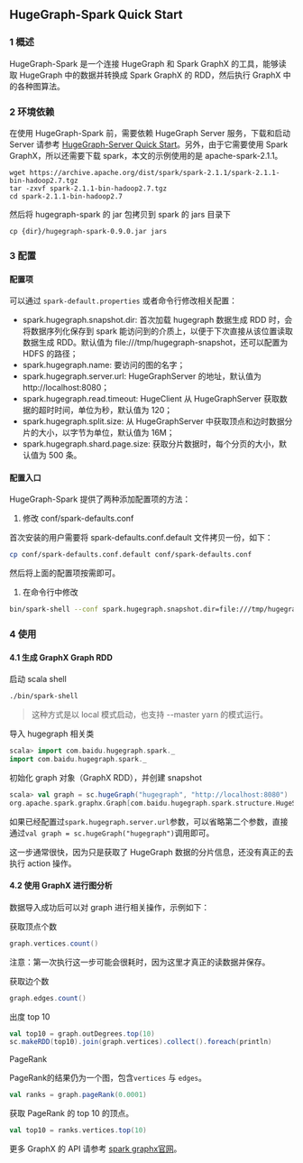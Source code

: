 ## HugeGraph-Spark Quick Start

### 1 概述

HugeGraph-Spark 是一个连接 HugeGraph 和 Spark GraphX 的工具，能够读取 HugeGraph 中的数据并转换成 Spark GraphX 的 RDD，然后执行 GraphX 中的各种图算法。

### 2 环境依赖

在使用 HugeGraph-Spark 前，需要依赖 HugeGraph Server 服务，下载和启动 Server 请参考 [HugeGraph-Server Quick Start](/quickstart/hugegraph-server.html)。另外，由于它需要使用 Spark GraphX，所以还需要下载 spark，本文的示例使用的是 apache-spark-2.1.1。

```
wget https://archive.apache.org/dist/spark/spark-2.1.1/spark-2.1.1-bin-hadoop2.7.tgz
tar -zxvf spark-2.1.1-bin-hadoop2.7.tgz
cd spark-2.1.1-bin-hadoop2.7
```

然后将 hugegraph-spark 的 jar 包拷贝到 spark 的 jars 目录下

```
cp {dir}/hugegraph-spark-0.9.0.jar jars
```

### 3 配置

#### 配置项

可以通过 `spark-default.properties` 或者命令行修改相关配置：

- spark.hugegraph.snapshot.dir: 首次加载 hugegraph 数据生成 RDD 时，会将数据序列化保存到 spark 能访问到的介质上，以便于下次直接从该位置读取数据生成 RDD。默认值为 file:///tmp/hugegraph-snapshot，还可以配置为 HDFS 的路径；
- spark.hugegraph.name: 要访问的图的名字；
- spark.hugegraph.server.url: HugeGraphServer 的地址，默认值为 http://localhost:8080；
- spark.hugegraph.read.timeout: HugeClient 从 HugeGraphServer 获取数据的超时时间，单位为秒，默认值为 120；
- spark.hugegraph.split.size: 从 HugeGraphServer 中获取顶点和边时数据分片的大小，以字节为单位，默认值为 16M；
- spark.hugegraph.shard.page.size: 获取分片数据时，每个分页的大小，默认值为 500 条。

#### 配置入口

HugeGraph-Spark 提供了两种添加配置项的方法：

1. 修改 conf/spark-defaults.conf

  首次安装的用户需要将 spark-defaults.conf.default 文件拷贝一份，如下：

  ```bash
  cp conf/spark-defaults.conf.default conf/spark-defaults.conf
  ```

  然后将上面的配置项按需即可。

1. 在命令行中修改

  ```bash
  bin/spark-shell --conf spark.hugegraph.snapshot.dir=file:///tmp/hugegraph-snapshot2
  ```

### 4 使用

#### 4.1 生成 GraphX Graph RDD

启动 scala shell

```bash
./bin/spark-shell
```

> 这种方式是以 local 模式启动，也支持 --master yarn 的模式运行。 

导入 hugegraph 相关类

```scala
scala> import com.baidu.hugegraph.spark._
import com.baidu.hugegraph.spark._
```

初始化 graph 对象（GraphX RDD），并创建 snapshot

```scala
scala> val graph = sc.hugeGraph("hugegraph", "http://localhost:8080")
org.apache.spark.graphx.Graph[com.baidu.hugegraph.spark.structure.HugeSparkVertex,com.baidu.hugegraph.spark.structure.HugeSparkEdge] = org.apache.spark.graphx.impl.GraphImpl@1418a1bd
```

如果已经配置过`spark.hugegraph.server.url`参数，可以省略第二个参数，直接通过`val graph = sc.hugeGraph("hugegraph")`调用即可。

这一步通常很快，因为只是获取了 HugeGraph 数据的分片信息，还没有真正的去执行 action 操作。

#### 4.2 使用 GraphX 进行图分析

数据导入成功后可以对 graph 进行相关操作，示例如下：

获取顶点个数

```scala
graph.vertices.count()
```

注意：第一次执行这一步可能会很耗时，因为这里才真正的读数据并保存。

获取边个数

```scala
graph.edges.count()
```

出度 top 10

```scala
val top10 = graph.outDegrees.top(10)
sc.makeRDD(top10).join(graph.vertices).collect().foreach(println)
```

PageRank

PageRank的结果仍为一个图，包含`vertices` 与 `edges`。

```scala
val ranks = graph.pageRank(0.0001)
```

获取 PageRank 的 top 10 的顶点。

```scala
val top10 = ranks.vertices.top(10)
```

更多 GraphX 的 API 请参考 [spark graphx官网](http://spark.apache.org/graphx/)。
